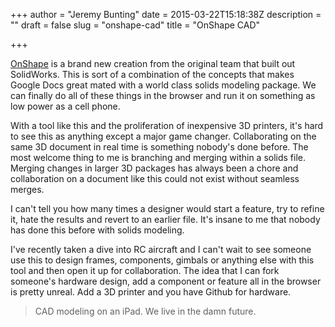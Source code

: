 +++
author = "Jeremy Bunting"
date = 2015-03-22T15:18:38Z
description = ""
draft = false
slug = "onshape-cad"
title = "OnShape CAD"

+++

[OnShape](http://www.onshape.com/) is a brand new creation from the original team that built out SolidWorks. This is sort of a combination of the concepts that makes Google Docs great mated with a world class solids modeling package. We can finally do all of these things in the browser and run it on something as low power as a cell phone.

With a tool like this and the proliferation of inexpensive 3D printers, it's hard to see this as anything except a major game changer. Collaborating on the same 3D document in real time is something nobody's done before. The most welcome thing to me is branching and merging within a solids file. Merging changes in larger 3D packages has always been a chore and collaboration on a document like this could not exist without seamless merges.

I can't tell you how many times a designer would start a feature, try to refine it, hate the results and revert to an earlier file. It's insane to me that nobody has done this before with solids modeling.

I've recently taken a dive into RC aircraft and I can't wait to see someone use this to design frames, components, gimbals or anything else with this tool and then open it up for collaboration. The idea that I can fork someone's hardware design, add a component or feature all in the browser is pretty unreal. Add a 3D printer and you have Github for hardware.

> CAD modeling on an iPad. We live in the damn future.

